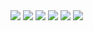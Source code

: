 <img src="https://img.shields.io/badge/Language_Python-#3776AB?style=flat-square&logo=Android&logoColor=white"/>
<img src="https://img.shields.io/badge/OS_Windows, Linux-#0078D6?style=flat-square&logo=Android&logoColor=white"/>
<img src="https://img.shields.io/badge/Framework_Tensorflow, Keras, PyTorch-3DDC84?style=flat-square&logo=Android&logoColor=white"/>
<img src="https://img.shields.io/badge/Database_Oracle-3DDC84?style=flat-square&logo=Android&logoColor=white"/>
<img src="https://img.shields.io/badge/Development Tool_Colab, Jupyter Notebook, Vscode, sqldeveloper-3DDC84?style=flat-square&logo=Android&logoColor=white"/>
<img src="https://img.shields.io/badge/ETC_Pandas, Numpy, BeautifulSoup, Selenium, Scikit Learn,Scipy,
Statmodels, Matplotlib, Seaborn, Tableau, Flask, Django, Docker, AWS-3DDC84?style=flat-square&logo=Android&logoColor=white"/>
